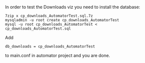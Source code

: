 In order to test the Downloads viz you need to install the database:

    7zip x cp_downloads_AutomatorTest.sql.7z 
    mysqladmin -u root create cp_downloads_AutomatorTest
    mysql -u root cp_downloads_AutomatorTest < cp_downloads_AutomatorTest.sql

Add

    db_downloads = cp_downloads_AutomatorTest

to main.conf in automator project and you are done.
